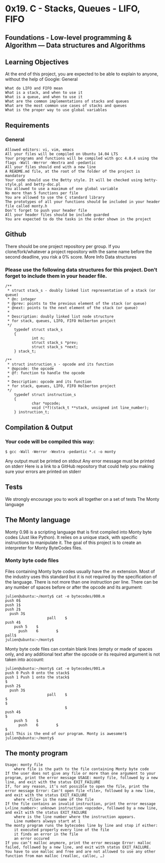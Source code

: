 # 0x19. C - Stacks, Queues - LIFO, FIFO

## Foundations - Low-level programming & Algorithm ― Data structures and Algorithms

## Learning Objectives

At the end of this project, you are expected to be able to explain to anyone, without the help of Google:
General

	What do LIFO and FIFO mean
	What is a stack, and when to use it
	What is a queue, and when to use it
	What are the common implementations of stacks and queues
	What are the most common use cases of stacks and queues
	What is the proper way to use global variables

## Requirements
### General

	Allowed editors: vi, vim, emacs
	All your files will be compiled on Ubuntu 14.04 LTS
	Your programs and functions will be compiled with gcc 4.8.4 using the flags -Wall -Werror -Wextra and -pedantic
	All your files should end with a new line
	A README.md file, at the root of the folder of the project is mandatory
	Your code should use the Betty style. It will be checked using betty-style.pl and betty-doc.pl
	You allowed to use a maximum of one global variable
	No more than 5 functions per file
	You are allowed to use the C standard library
	The prototypes of all your functions should be included in your header file called monty.h
	Don’t forget to push your header file
	All your header files should be include guarded
	You are expected to do the tasks in the order shown in the project

## Github

There should be one project repository per group. If you clone/fork/whatever a project repository with the same name before the second deadline, you risk a 0% score.
More Info
Data structures

### Please use the following data structures for this project. Don’t forget to include them in your header file.

```
/**
 * struct stack_s - doubly linked list representation of a stack (or queue)
 * @n: integer
 * @prev: points to the previous element of the stack (or queue)
 * @next: points to the next element of the stack (or queue)
 *
 * Description: doubly linked list node structure
 * for stack, queues, LIFO, FIFO Holberton project
 */
	typedef struct stack_s
	{
			int n;
			struct stack_s *prev;
			struct stack_s *next;
	} stack_t;
```
```
/**
 * struct instruction_s - opcode and its function
 * @opcode: the opcode
 * @f: function to handle the opcode
 *
 * Description: opcode and its function
 * for stack, queues, LIFO, FIFO Holberton project
 */
	typedef struct instruction_s
	{
			char *opcode;
			void (*f)(stack_t **stack, unsigned int line_number);
	} instruction_t;
```
## Compilation & Output

### Your code will be compiled this way:
```
$ gcc -Wall -Werror -Wextra -pedantic *.c -o monty
```
Any output must be printed on stdout
Any error message must be printed on stderr
Here is a link to a GitHub repository that could help you making sure your errors are printed on stderr

## Tests

We strongly encourage you to work all together on a set of tests
The Monty language

## The Monty language

Monty 0.98 is a scripting language that is first compiled into Monty byte codes (Just like Python). It relies on a unique stack, with specific instructions to manipulate it. The goal of this project is to create an interpreter for Monty ByteCodes files.

### Monty byte code files

Files containing Monty byte codes usually have the .m extension. Most of the industry uses this standard but it is not required by the specification of the language. There is not more than one instruction per line. There can be any number of spaces before or after the opcode and its argument:
```
julien@ubuntu:~/monty$ cat -e bytecodes/000.m
push 0$
push 1$
push 2$
  push 3$
                   pall    $
push 4$
    push 5    $
      push    6        $
pall$
julien@ubuntu:~/monty$
```
Monty byte code files can contain blank lines (empty or made of spaces only, and any additional text after the opcode or its required argument is not taken into account:
```
julien@ubuntu:~/monty$ cat -e bytecodes/001.m
push 0 Push 0 onto the stack$
push 1 Push 1 onto the stack$
$
push 2$
  push 3$
                   pall    $
$
$
                           $
push 4$
$
    push 5    $
      push    6        $
$
pall This is the end of our program. Monty is awesome!$
julien@ubuntu:~/monty$
```
## The monty program

	Usage: monty file
		where file is the path to the file containing Monty byte code
	If the user does not give any file or more than one argument to your program, print the error message USAGE: monty file, followed by a new line, and exit with the status EXIT_FAILURE
	If, for any reason, it’s not possible to open the file, print the error message Error: Can't open file <file>, followed by a new line, and exit with the status EXIT_FAILURE
		where <file> is the name of the file
	If the file contains an invalid instruction, print the error message L<line_number>: unknown instruction <opcode>, followed by a new line, and exit with the status EXIT_FAILURE
		where is the line number where the instruction appears.
		Line numbers always start at 1
	The monty program runs the bytecodes line by line and stop if either:
		it executed properly every line of the file
		it finds an error in the file
		an error occured
	If you can’t malloc anymore, print the error message Error: malloc failed, followed by a new line, and exit with status EXIT_FAILURE.
	You have to use malloc and free and are not allowed to use any other function from man malloc (realloc, calloc, …)



